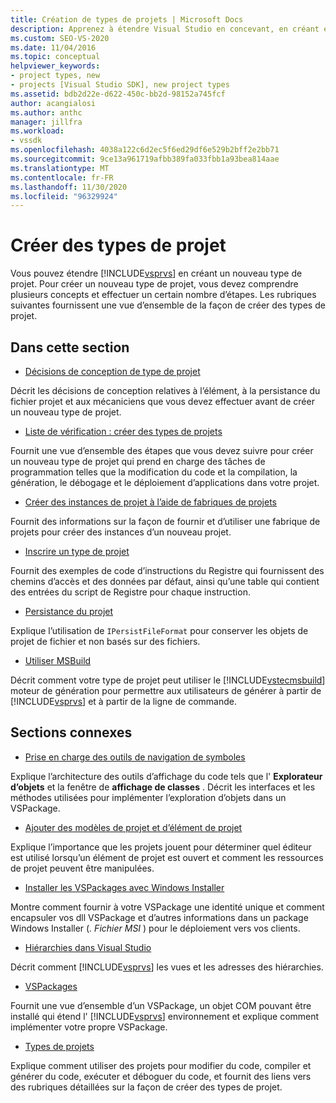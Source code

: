 ```yaml
---
title: Création de types de projets | Microsoft Docs
description: Apprenez à étendre Visual Studio en concevant, en créant et en inscrivant un nouveau type de projet qui prend en charge les tâches de programmation.
ms.custom: SEO-VS-2020
ms.date: 11/04/2016
ms.topic: conceptual
helpviewer_keywords:
- project types, new
- projects [Visual Studio SDK], new project types
ms.assetid: bdb2d22e-d622-450c-bb2d-98152a745fcf
author: acangialosi
ms.author: anthc
manager: jillfra
ms.workload:
- vssdk
ms.openlocfilehash: 4038a122c6d2ec5f6ed29df6e529b2bff2e2bb71
ms.sourcegitcommit: 9ce13a961719afbb389fa033fbb1a93bea814aae
ms.translationtype: MT
ms.contentlocale: fr-FR
ms.lasthandoff: 11/30/2020
ms.locfileid: "96329924"
---
```

# <a name="create-project-types"></a>Créer des types de projet
Vous pouvez étendre [!INCLUDE[vsprvs](../../code-quality/includes/vsprvs_md.md)] en créant un nouveau type de projet. Pour créer un nouveau type de projet, vous devez comprendre plusieurs concepts et effectuer un certain nombre d’étapes. Les rubriques suivantes fournissent une vue d’ensemble de la façon de créer des types de projet.

## <a name="in-this-section"></a>Dans cette section
- [Décisions de conception de type de projet](../../extensibility/internals/project-type-design-decisions.md)

 Décrit les décisions de conception relatives à l’élément, à la persistance du fichier projet et aux mécaniciens que vous devez effectuer avant de créer un nouveau type de projet.

- [Liste de vérification : créer des types de projets](../../extensibility/internals/checklist-creating-new-project-types.md)

 Fournit une vue d’ensemble des étapes que vous devez suivre pour créer un nouveau type de projet qui prend en charge des tâches de programmation telles que la modification du code et la compilation, la génération, le débogage et le déploiement d’applications dans votre projet.

- [Créer des instances de projet à l’aide de fabriques de projets](../../extensibility/internals/creating-project-instances-by-using-project-factories.md)

 Fournit des informations sur la façon de fournir et d’utiliser une fabrique de projets pour créer des instances d’un nouveau projet.

- [Inscrire un type de projet](../../extensibility/internals/registering-a-project-type.md)

 Fournit des exemples de code d’instructions du Registre qui fournissent des chemins d’accès et des données par défaut, ainsi qu’une table qui contient des entrées du script de Registre pour chaque instruction.

- [Persistance du projet](../../extensibility/internals/project-persistence.md)

 Explique l’utilisation de `IPersistFileFormat` pour conserver les objets de projet de fichier et non basés sur des fichiers.

- [Utiliser MSBuild](../../extensibility/internals/using-msbuild.md)

 Décrit comment votre type de projet peut utiliser le [!INCLUDE[vstecmsbuild](../../extensibility/internals/includes/vstecmsbuild_md.md)] moteur de génération pour permettre aux utilisateurs de générer à partir de [!INCLUDE[vsprvs](../../code-quality/includes/vsprvs_md.md)] et à partir de la ligne de commande.

## <a name="related-sections"></a>Sections connexes
- [Prise en charge des outils de navigation de symboles](../../extensibility/internals/supporting-symbol-browsing-tools.md)

 Explique l’architecture des outils d’affichage du code tels que l' **Explorateur d’objets** et la fenêtre de **affichage de classes** . Décrit les interfaces et les méthodes utilisées pour implémenter l’exploration d’objets dans un VSPackage.

- [Ajouter des modèles de projet et d’élément de projet](../../extensibility/internals/adding-project-and-project-item-templates.md)

 Explique l’importance que les projets jouent pour déterminer quel éditeur est utilisé lorsqu’un élément de projet est ouvert et comment les ressources de projet peuvent être manipulées.

- [Installer les VSPackages avec Windows Installer](../../extensibility/internals/installing-vspackages-with-windows-installer.md)

 Montre comment fournir à votre VSPackage une identité unique et comment encapsuler vos dll VSPackage et d’autres informations dans un package Windows Installer (*. Fichier MSI* ) pour le déploiement vers vos clients.

- [Hiérarchies dans Visual Studio](../../extensibility/internals/hierarchies-in-visual-studio.md)

 Décrit comment [!INCLUDE[vsprvs](../../code-quality/includes/vsprvs_md.md)] les vues et les adresses des hiérarchies.

- [VSPackages](../../extensibility/internals/vspackages.md)

 Fournit une vue d’ensemble d’un VSPackage, un objet COM pouvant être installé qui étend l' [!INCLUDE[vsprvs](../../code-quality/includes/vsprvs_md.md)] environnement et explique comment implémenter votre propre VSPackage.

- [Types de projets](../../extensibility/internals/project-types.md)

 Explique comment utiliser des projets pour modifier du code, compiler et générer du code, exécuter et déboguer du code, et fournit des liens vers des rubriques détaillées sur la façon de créer des types de projet.
